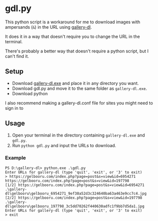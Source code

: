 # gdl.py
This python script is a workaround for me to download images with ampersands (`&`) in the URL using [gallery-dl](https://github.com/mikf/gallery-dl/).

It does it in a way that doesn't require you to change the URL in the terminal.

There's probably a better way that doesn't require a python script, but I can't find it.

## Setup

- Download [gallery-dl.exe](https://github.com/mikf/gallery-dl/releases/) and place it in any directory you want.
- Download gdl.py and move it to the same folder as `gallery-dl.exe`.
- Download python

I also recommend making a gallery-dl.conf file for sites you might need to sign in to

## Usage

1. Open your terminal in the directory containing `gallery-dl.exe` and `gdl.py`.
2. Run `python gdl.py` and input the URLs to download.

### Example
```
PS D:\gallery-dl> python.exe .\gdl.py
Enter URLs for gallery-dl (type 'quit', 'exit', or '3' to exit)
> https://gelbooru.com/index.php?page=post&s=view&id=6954271 https://gelbooru.com/index.php?page=post&s=view&id=197798
[1/2] https://gelbooru.com/index.php?page=post&s=view&id=6954271
.\gallery-dl\gelbooru\gelbooru_6954271_9ef30a52d3c324640ba63a463e9cc7c4.jpg
[2/2] https://gelbooru.com/index.php?page=post&s=view&id=197798
.\gallery-dl\gelbooru\gelbooru_197798_3c5dd70262f440630adfc1f9bb7d5da1.jpg
Enter URLs for gallery-dl (type 'quit', 'exit', or '3' to exit)
> exit
```
